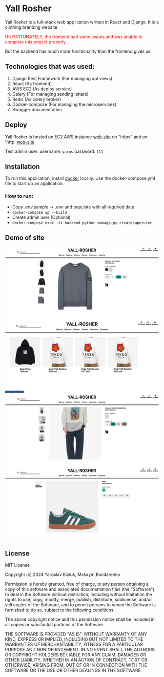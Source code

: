 # Yall Rosher

Yall Rosher is a full-stack web application written in React and Django. It is a clothing branding website.
<div style="color: red">UNFORTUNATELY, the frontend had some issues and was unable to complete this project properly</div>

But the backend has much more functionality than the frontend gives us.

## Technologies that was used:
1. Django Rest Framework (For managing api views)
2. React (As frontend)
3. AWS EC2 (As deploy service)
4. Celery (For managing sending letters)
5. Redis (As celery broker)
6. Docker-compose (For managing the microservices)
7. Swagger documentation

## Deploy

Yall Rosher is hosted on EC2 AWS instance  [web-site](https://yall-rosher.pp.ua/) on "https"
and on 'http' [web-site](http://13.48.164.60/)

Test admin user:
username: `yaros`
password: `111`

## Installation

To run this application, install [docker](https://www.docker.com/products/docker-desktop/) locally.
Use the docker-compose.yml file to start up an application.

### How to run:
- Copy .env.sample -> .env and populate with all required data
- `docker-compose up --build`
- Create admin user (Optional)
- `docker-compose exec -ti backend python manage.py createsuperuser`


## Demo of site

![img.png](demo_of_site/img.png)
![img.png](demo_of_site/img1.png)
![img.png](demo_of_site/img2.png)
![img.png](demo_of_site/img3.png)

## License

MIT License

Copyright (c) 2024 Yaroslav Biziuk, Makxym Bondarenko

Permission is hereby granted, free of charge, to any person obtaining a copy
of this software and associated documentation files (the "Software"), to deal
in the Software without restriction, including without limitation the rights
to use, copy, modify, merge, publish, distribute, sublicense, and/or sell
copies of the Software, and to permit persons to whom the Software is
furnished to do so, subject to the following conditions:

The above copyright notice and this permission notice shall be included in all
copies or substantial portions of the Software.

THE SOFTWARE IS PROVIDED "AS IS", WITHOUT WARRANTY OF ANY KIND, EXPRESS OR
IMPLIED, INCLUDING BUT NOT LIMITED TO THE WARRANTIES OF MERCHANTABILITY,
FITNESS FOR A PARTICULAR PURPOSE AND NONINFRINGEMENT. IN NO EVENT SHALL THE
AUTHORS OR COPYRIGHT HOLDERS BE LIABLE FOR ANY CLAIM, DAMAGES OR OTHER
LIABILITY, WHETHER IN AN ACTION OF CONTRACT, TORT OR OTHERWISE, ARISING FROM,
OUT OF OR IN CONNECTION WITH THE SOFTWARE OR THE USE OR OTHER DEALINGS IN THE
SOFTWARE.

